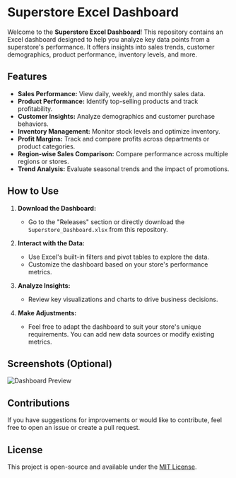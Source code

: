 # Superstore Excel Dashboard

Welcome to the **Superstore Excel Dashboard**! This repository contains an Excel dashboard designed to help you analyze key data points from a superstore's performance. It offers insights into sales trends, customer demographics, product performance, inventory levels, and more.

## Features

- **Sales Performance:** View daily, weekly, and monthly sales data.
- **Product Performance:** Identify top-selling products and track profitability.
- **Customer Insights:** Analyze demographics and customer purchase behaviors.
- **Inventory Management:** Monitor stock levels and optimize inventory.
- **Profit Margins:** Track and compare profits across departments or product categories.
- **Region-wise Sales Comparison:** Compare performance across multiple regions or stores.
- **Trend Analysis:** Evaluate seasonal trends and the impact of promotions.

## How to Use

1. **Download the Dashboard:**
   - Go to the "Releases" section or directly download the `Superstore_Dashboard.xlsx` from this repository.
   
2. **Interact with the Data:**
   - Use Excel's built-in filters and pivot tables to explore the data.
   - Customize the dashboard based on your store's performance metrics.

3. **Analyze Insights:**
   - Review key visualizations and charts to drive business decisions.
   
4. **Make Adjustments:**
   - Feel free to adapt the dashboard to suit your store's unique requirements. You can add new data sources or modify existing metrics.

## Screenshots (Optional)

![Dashboard Preview](path_to_your_screenshot.png)

## Contributions

If you have suggestions for improvements or would like to contribute, feel free to open an issue or create a pull request.

## License

This project is open-source and available under the [MIT License](LICENSE).
